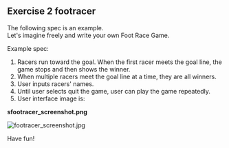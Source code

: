 Exercise 2 footracer
----------------------

The following spec is an example. <br>
Let's imagine freely and write your own Foot Race Game.  <br>

Example spec: <br>
1. Racers run toward the goal. When the first racer meets the goal line, the game stops and then shows the winner.
2. When multiple racers meet the goal line at a time, they are all winners.
3. User inputs racers' names.
4. Until user selects quit the game, user can play the game repeatedly.
5. User interface image is:


**sfootracer_screenshot.png**

![footracer_screenshot.jpg](http://github.com/ashbb/shoes_tutorial_html/tree/master%2Fimages%2Ffootracer_screenshot.jpg?raw=true)

Have fun!
